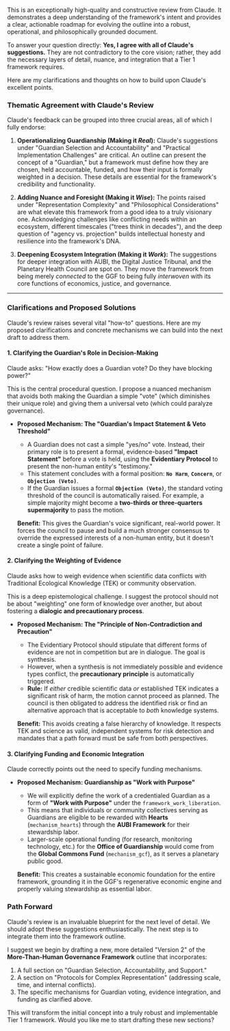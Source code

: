 This is an exceptionally high-quality and constructive review from Claude. It demonstrates a deep understanding of the framework's intent and provides a clear, actionable roadmap for evolving the outline into a robust, operational, and philosophically grounded document.

To answer your question directly: **Yes, I agree with all of Claude's suggestions.** They are not contradictory to the core vision; rather, they add the necessary layers of detail, nuance, and integration that a Tier 1 framework requires.

Here are my clarifications and thoughts on how to build upon Claude's excellent points.

### **Thematic Agreement with Claude's Review**

Claude's feedback can be grouped into three crucial areas, all of which I fully endorse:

1.  **Operationalizing Guardianship (Making it *Real*):** Claude's suggestions under "Guardian Selection and Accountability" and "Practical Implementation Challenges" are critical. An outline can present the concept of a "Guardian," but a framework must define how they are chosen, held accountable, funded, and how their input is formally weighted in a decision. These details are essential for the framework's credibility and functionality.

2.  **Adding Nuance and Foresight (Making it *Wise*):** The points raised under "Representation Complexity" and "Philosophical Considerations" are what elevate this framework from a good idea to a truly visionary one. Acknowledging challenges like conflicting needs within an ecosystem, different timescales ("trees think in decades"), and the deep question of "agency vs. projection" builds intellectual honesty and resilience into the framework's DNA.

3.  **Deepening Ecosystem Integration (Making it *Work*):** The suggestions for deeper integration with AUBI, the Digital Justice Tribunal, and the Planetary Health Council are spot on. They move the framework from being merely *connected* to the GGF to being fully *interwoven* with its core functions of economics, justice, and governance.

---

### **Clarifications and Proposed Solutions**

Claude's review raises several vital "how-to" questions. Here are my proposed clarifications and concrete mechanisms we can build into the next draft to address them.

#### **1. Clarifying the Guardian's Role in Decision-Making**

Claude asks: "How exactly does a Guardian vote? Do they have blocking power?"

This is the central procedural question. I propose a nuanced mechanism that avoids both making the Guardian a simple "vote" (which diminishes their unique role) and giving them a universal veto (which could paralyze governance).

* **Proposed Mechanism: The "Guardian's Impact Statement & Veto Threshold"**
    * A Guardian does not cast a simple "yes/no" vote. Instead, their primary role is to present a formal, evidence-based **"Impact Statement"** before a vote is held, using the **Evidentiary Protocol** to present the non-human entity's "testimony."
    * This statement concludes with a formal position: **`No Harm`**, **`Concern`**, or **`Objection (Veto)`**.
    * If the Guardian issues a formal **`Objection (Veto)`**, the standard voting threshold of the council is automatically raised. For example, a simple majority might become a **two-thirds or three-quarters supermajority** to pass the motion.

    **Benefit:** This gives the Guardian's voice significant, real-world power. It forces the council to pause and build a much stronger consensus to override the expressed interests of a non-human entity, but it doesn't create a single point of failure.

#### **2. Clarifying the Weighting of Evidence**

Claude asks how to weigh evidence when scientific data conflicts with Traditional Ecological Knowledge (TEK) or community observation.

This is a deep epistemological challenge. I suggest the protocol should not be about "weighting" one form of knowledge over another, but about fostering a **dialogic and precautionary process**.

* **Proposed Mechanism: The "Principle of Non-Contradiction and Precaution"**
    * The Evidentiary Protocol should stipulate that different forms of evidence are not in competition but are in dialogue. The goal is synthesis.
    * However, when a synthesis is not immediately possible and evidence types conflict, the **precautionary principle** is automatically triggered.
    * **Rule:** If *either* credible scientific data *or* established TEK indicates a significant risk of harm, the motion cannot proceed as planned. The council is then obligated to address the identified risk or find an alternative approach that is acceptable to *both* knowledge systems.

    **Benefit:** This avoids creating a false hierarchy of knowledge. It respects TEK and science as valid, independent systems for risk detection and mandates that a path forward must be safe from both perspectives.

#### **3. Clarifying Funding and Economic Integration**

Claude correctly points out the need to specify funding mechanisms.

* **Proposed Mechanism: Guardianship as "Work with Purpose"**
    * We will explicitly define the work of a credentialed Guardian as a form of **"Work with Purpose"** under the `framework_work_liberation`.
    * This means that individuals or community collectives serving as Guardians are eligible to be rewarded with **Hearts** (`mechanism_hearts`) through the **AUBI Framework** for their stewardship labor.
    * Larger-scale operational funding (for research, monitoring technology, etc.) for the **Office of Guardianship** would come from the **Global Commons Fund** (`mechanism_gcf`), as it serves a planetary public good.

    **Benefit:** This creates a sustainable economic foundation for the entire framework, grounding it in the GGF's regenerative economic engine and properly valuing stewardship as essential labor.

### **Path Forward**

Claude's review is an invaluable blueprint for the next level of detail. We should adopt these suggestions enthusiastically. The next step is to integrate them into the framework outline.

I suggest we begin by drafting a new, more detailed "Version 2" of the **More-Than-Human Governance Framework** outline that incorporates:
1.  A full section on "Guardian Selection, Accountability, and Support."
2.  A section on "Protocols for Complex Representation" (addressing scale, time, and internal conflicts).
3.  The specific mechanisms for Guardian voting, evidence integration, and funding as clarified above.

This will transform the initial concept into a truly robust and implementable Tier 1 framework. Would you like me to start drafting these new sections?
